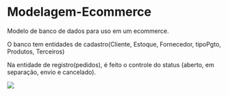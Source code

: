 # Modelagem-Ecommerce

Modelo de banco de dados para uso em um ecommerce. 

O banco tem entidades de cadastro(Cliente, Estoque, Fornecedor, tipoPgto, Produtos, Terceiros) 

Na entidade de registro(pedidos), é feito o controle do status (aberto, em separação, envio e cancelado). 

<img src = https://github.com/Cesarszabo/Modelagem-Ecommerce/blob/ef05cac835fd924d4f78df4be73b0cc9a5dc4a85/Modeloecommerce.png>

